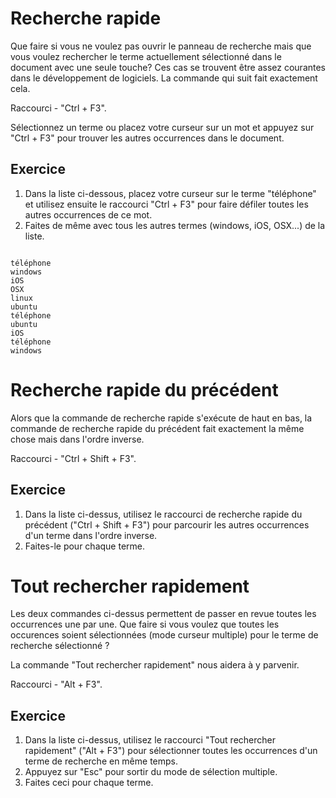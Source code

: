 Recherche rapide
================

Que faire si vous ne voulez pas ouvrir le panneau de recherche mais que vous
voulez rechercher le terme actuellement sélectionné dans le document avec une 
seule touche? Ces cas se trouvent être assez courantes dans le développement de 
logiciels. La commande qui suit fait exactement cela.

Raccourci - "Ctrl + F3".

Sélectionnez un terme ou placez votre curseur sur un mot et appuyez sur "Ctrl + 
F3" pour trouver les autres occurrences dans le document.


Exercice
---------

1. Dans la liste ci-dessous, placez votre curseur sur le terme "téléphone" et 
   utilisez ensuite le raccourci "Ctrl + F3" pour faire défiler toutes les 
   autres occurrences de ce mot.
2. Faites de même avec tous les autres termes (windows, iOS, OSX...) de la
   liste.

```

téléphone
windows
iOS
OSX
linux
ubuntu
téléphone
ubuntu
iOS
téléphone
windows

```


Recherche rapide du précédent
=============================

Alors que la commande de recherche rapide s'exécute de haut en bas, la commande 
de recherche rapide du précédent fait exactement la même chose mais dans 
l'ordre inverse.

Raccourci - "Ctrl + Shift + F3".


Exercice
---------

1. Dans la liste ci-dessus, utilisez le raccourci de recherche rapide du 
   précédent ("Ctrl + Shift + F3") pour parcourir les autres occurrences d'un 
   terme dans l'ordre inverse.
2. Faites-le pour chaque terme.


Tout rechercher rapidement
==========================

Les deux commandes ci-dessus permettent de passer en revue toutes les 
occurrences une par une. Que faire si vous voulez que toutes les occurences 
soient sélectionnées (mode curseur multiple) pour le terme de recherche
sélectionné ?

La commande "Tout rechercher rapidement" nous aidera à y parvenir.

Raccourci - "Alt + F3".


Exercice
---------

1. Dans la liste ci-dessus, utilisez le raccourci "Tout rechercher rapidement"
   ("Alt + F3") pour sélectionner toutes les occurrences d'un terme de 
   recherche en même temps.
2. Appuyez sur "Esc" pour sortir du mode de sélection multiple.
3. Faites ceci pour chaque terme.
